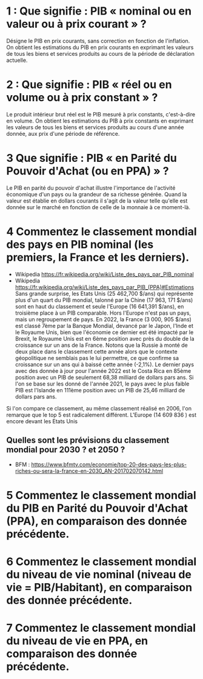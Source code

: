 # 1 : Que signifie : PIB « nominal ou en valeur ou à prix courant » ?
Désigne le PIB en prix courants, sans correction en fonction de l'inflation. On obtient les estimations du PIB en prix courants en exprimant les valeurs de tous les biens et services produits au cours de la période de déclaration actuelle.
# 2 : Que signifie : PIB « réel ou en volume ou à prix constant » ?
Le produit intérieur brut réel est le PIB mesuré à prix constants, c'est-à-dire en volume. On obtient les estimations du PIB à prix constants en exprimant les valeurs de tous les biens et services produits au cours d'une année donnée, aux prix d'une période de référence.
# 3 Que signifie : PIB « en Parité du Pouvoir d'Achat (ou en PPA) » ?
Le PIB en parité du pouvoir d'achat illustre l'importance de l'activité économique d'un pays ou la grandeur de sa richesse générée. Quand la valeur est établie en dollars courants il s'agit de la valeur telle qu'elle est donnée sur le marché en fonction de celle de la monnaie à ce moment-là.
# 4 Commentez le classement mondial des pays en PIB nominal (les premiers, la France et les derniers).
- Wikipedia https://fr.wikipedia.org/wiki/Liste_des_pays_par_PIB_nominal
- Wikipedia https://fr.wikipedia.org/wiki/Liste_des_pays_par_PIB_(PPA)#Estimations
Sans grande surprise, les Etats Unis (25 462,700 $/ans) qui représente plus d'un quart du PIB mondial, talonné par la Chine (17 963, 171 $/ans) sont en haut du classement et seule l'Europe (16 641,391 $/ans), en troisième place à un PIB comparable. Hors l'Europe n'est pas un pays, mais un regroupement de pays.
En 2022, la France (3 000, 905 $/ans) est classé 7ème par la Banque Mondial, devancé par le Japon, l'Inde et le Royaume Unis, bien que l'économie ce dernier est été impacté par le Brexit, le Royaume Unis est en 6ème position avec près du double de la croissance sur un ans de la France.
Notons que la Russie à monté de deux place dans le classement cette année alors que le contexte géopolitique ne semblais pas le lui permettre, ce que confirme sa croissance sur un ans qui à baissé cette année (-2,1%).
Le dernier pays avec des donnée à jour pour l'année 2022 est le Costa Rica en 85ème position avec un PIB de seulement 68,38 milliard de dollars pars ans. Si l'on se base sur les donné de l'année 2021, le pays avec le plus faible PIB est l'Islande en 111ème position avec un PIB de 25,46 milliard de dollars pars ans.

Si l'on compare ce classement, au même classement réalisé en 2006, l'on remarque que le top 5 est radicalement différent. L'Europe (14 609 836 ) est encore devant les Etats Unis 
## Quelles sont les prévisions du classement mondial pour 2030 ? et 2050 ?
- BFM : https://www.bfmtv.com/economie/top-20-des-pays-les-plus-riches-ou-sera-la-france-en-2030_AN-201702070142.html
# 5 Commentez le classement mondial du PIB en Parité du Pouvoir d'Achat (PPA), en comparaison des donnée précédente.
# 6 Commentez le classement mondial du niveau de vie nominal (niveau de vie = PIB/Habitant), en comparaison des donnée précédente.
# 7 Commentez le classement mondial du niveau de vie en PPA, en comparaison des donnée précédente.

